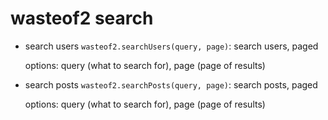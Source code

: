 # wasteof2 search

- search users `wasteof2.searchUsers(query, page)`: search users, paged

    options: query (what to search for), page (page of results)
- search posts `wasteof2.searchPosts(query, page)`: search posts, paged

    options: query (what to search for), page (page of results)